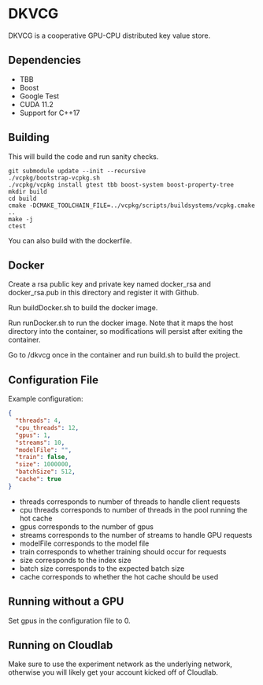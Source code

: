 # DKVCG

DKVCG is a cooperative GPU-CPU distributed key value store.

## Dependencies

- TBB
- Boost
- Google Test
- CUDA 11.2
- Support for C++17

## Building

This will build the code and run sanity checks.

```shell
git submodule update --init --recursive
./vcpkg/bootstrap-vcpkg.sh
./vcpkg/vcpkg install gtest tbb boost-system boost-property-tree
mkdir build
cd build
cmake -DCMAKE_TOOLCHAIN_FILE=../vcpkg/scripts/buildsystems/vcpkg.cmake ..
make -j
ctest
```

You can also build with the dockerfile.

## Docker

Create a rsa public key and private key named docker_rsa and docker_rsa.pub in this directory and 
register it with Github.

Run buildDocker.sh to build the docker image.

Run runDocker.sh to run the docker image. Note that it maps the host directory into the container, 
so modifications will persist after exiting the container.

Go to /dkvcg once in the container and run build.sh to build the project.

## Configuration File

Example configuration:

```json
{
  "threads": 4,
  "cpu_threads": 12,
  "gpus": 1,
  "streams": 10,
  "modelFile": "",
  "train": false,
  "size": 1000000,
  "batchSize": 512,
  "cache": true
}
```

- threads corresponds to number of threads to handle client requests
- cpu threads corresponds to number of threads in the pool running the hot cache
- gpus corresponds to the number of gpus
- streams corresponds to the number of streams to handle GPU requests
- modelFile corresponds to the model file
- train corresponds to whether training should occur for requests
- size corresponds to the index size
- batch size corresponds to the expected batch size
- cache corresponds to whether the hot cache should be used

## Running without a GPU

Set gpus in the configuration file to 0.

## Running on Cloudlab

Make sure to use the experiment network as the underlying network, otherwise you will likely get 
your account kicked off of Cloudlab.
